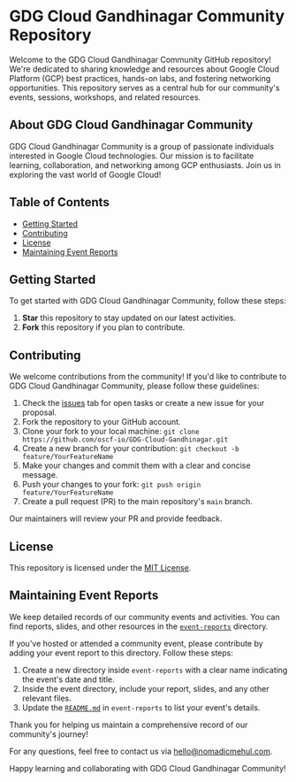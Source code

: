 # GDG Cloud Gandhinagar Community Repository

Welcome to the GDG Cloud Gandhinagar Community GitHub repository! We're dedicated to sharing knowledge and resources about Google Cloud Platform (GCP) best practices, hands-on labs, and fostering networking opportunities. This repository serves as a central hub for our community's events, sessions, workshops, and related resources.

## About GDG Cloud Gandhinagar Community

GDG Cloud Gandhinagar Community is a group of passionate individuals interested in Google Cloud technologies. Our mission is to facilitate learning, collaboration, and networking among GCP enthusiasts. Join us in exploring the vast world of Google Cloud!

## Table of Contents

- [Getting Started](#getting-started)
- [Contributing](#contributing)
- [License](#license)
- [Maintaining Event Reports](#maintaining-event-reports)

## Getting Started

To get started with GDG Cloud Gandhinagar Community, follow these steps:

1. **Star** this repository to stay updated on our latest activities.
2. **Fork** this repository if you plan to contribute.

## Contributing

We welcome contributions from the community! If you'd like to contribute to GDG Cloud Gandhinagar Community, please follow these guidelines:

1. Check the [issues](https://github.com/oscf-io/GDG-Cloud-Gandhinagar/issues) tab for open tasks or create a new issue for your proposal.
2. Fork the repository to your GitHub account.
3. Clone your fork to your local machine: `git clone https://github.com/oscf-io/GDG-Cloud-Gandhinagar.git`
4. Create a new branch for your contribution: `git checkout -b feature/YourFeatureName`
5. Make your changes and commit them with a clear and concise message.
6. Push your changes to your fork: `git push origin feature/YourFeatureName`
7. Create a pull request (PR) to the main repository's `main` branch.

Our maintainers will review your PR and provide feedback.

## License

This repository is licensed under the [MIT License](LICENSE).

## Maintaining Event Reports

We keep detailed records of our community events and activities. You can find reports, slides, and other resources in the [`event-reports`](event-reports) directory.

If you've hosted or attended a community event, please contribute by adding your event report to this directory. Follow these steps:

1. Create a new directory inside `event-reports` with a clear name indicating the event's date and title.
2. Inside the event directory, include your report, slides, and any other relevant files.
3. Update the [`README.md`](event-reports/README.md) in `event-reports` to list your event's details.

Thank you for helping us maintain a comprehensive record of our community's journey!

For any questions, feel free to contact us via [hello@nomadicmehul.com](mailto:hello@nomadicmehul.com).

Happy learning and collaborating with GDG Cloud Gandhinagar Community!
